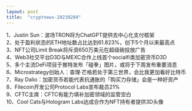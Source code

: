 ```yaml
---
layout: post
title:  "cryptnews-20230204"
---
```

1、Justin Sun：波场TRON将为ChatGPT提供去中心化支付框架  
2、处于盈利状态的ETH地址数占比达到61.823%，创下5个月以来最高点  
3、NFT公司Limit Break将斥资650万美元在超级碗投放广告  
4、Web3社交平台D3D与MEXC合作上线首个socialfi类加密货币D3D  
5、多个主流DeFi项目于推特发布「碰拳」图片，或将于下周发布重要消息  
6、Microstrategy创始人：查理·芒格若处于第三世界，会比我更加看好比特币  
7、Ray Dalio：加密货币若能代表抗通胀的「购买力存储」会是一种好资产  
8、Filecoin开发公司Protocol Labs宣布裁员21%  
9、CFTC主席：CFTC有能力填补加密领域的监管空白  
10、Cool Cats与Hologram Labs达成合作为NFT持有者提供3D头像  
